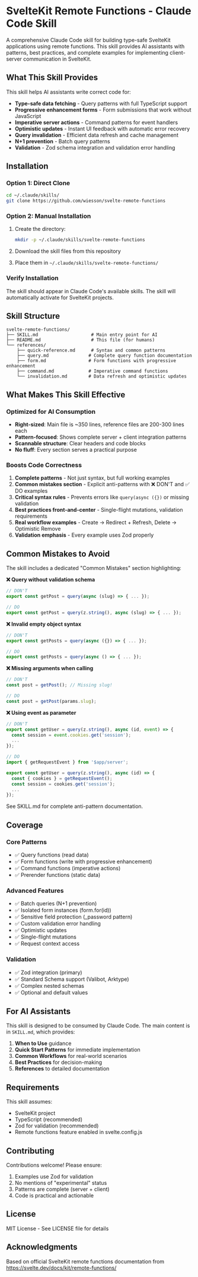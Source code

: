 # SvelteKit Remote Functions - Claude Code Skill

A comprehensive Claude Code skill for building type-safe SvelteKit applications using remote functions. This skill provides AI assistants with patterns, best practices, and complete examples for implementing client-server communication in SvelteKit.

## What This Skill Provides

This skill helps AI assistants write correct code for:

- **Type-safe data fetching** - Query patterns with full TypeScript support
- **Progressive enhancement forms** - Form submissions that work without JavaScript
- **Imperative server actions** - Command patterns for event handlers
- **Optimistic updates** - Instant UI feedback with automatic error recovery
- **Query invalidation** - Efficient data refresh and cache management
- **N+1 prevention** - Batch query patterns
- **Validation** - Zod schema integration and validation error handling

## Installation

### Option 1: Direct Clone

```bash
cd ~/.claude/skills/
git clone https://github.com/wiesson/svelte-remote-functions
```

### Option 2: Manual Installation

1. Create the directory:
   ```bash
   mkdir -p ~/.claude/skills/svelte-remote-functions
   ```

2. Download the skill files from this repository

3. Place them in `~/.claude/skills/svelte-remote-functions/`

### Verify Installation

The skill should appear in Claude Code's available skills. The skill will automatically activate for SvelteKit projects.

## Skill Structure

```
svelte-remote-functions/
├── SKILL.md                    # Main entry point for AI
├── README.md                   # This file (for humans)
└── references/
    ├── quick-reference.md      # Syntax and common patterns
    ├── query.md               # Complete query function documentation
    ├── form.md                # Form functions with progressive enhancement
    ├── command.md             # Imperative command functions
    └── invalidation.md        # Data refresh and optimistic updates
```

## What Makes This Skill Effective

### Optimized for AI Consumption

- **Right-sized**: Main file is ~350 lines, reference files are 200-300 lines each
- **Pattern-focused**: Shows complete server + client integration patterns
- **Scannable structure**: Clear headers and code blocks
- **No fluff**: Every section serves a practical purpose

### Boosts Code Correctness

1. **Complete patterns** - Not just syntax, but full working examples
2. **Common mistakes section** - Explicit anti-patterns with ❌ DON'T and ✅ DO examples
3. **Critical syntax rules** - Prevents errors like `query(async ({})` or missing validation
4. **Best practices front-and-center** - Single-flight mutations, validation requirements
5. **Real workflow examples** - Create → Redirect + Refresh, Delete → Optimistic Remove
6. **Validation emphasis** - Every example uses Zod properly

## Common Mistakes to Avoid

The skill includes a dedicated "Common Mistakes" section highlighting:

**❌ Query without validation schema**
```typescript
// DON'T
export const getPost = query(async (slug) => { ... });

// DO
export const getPost = query(z.string(), async (slug) => { ... });
```

**❌ Invalid empty object syntax**
```typescript
// DON'T
export const getPosts = query(async ({}) => { ... });

// DO
export const getPosts = query(async () => { ... });
```

**❌ Missing arguments when calling**
```typescript
// DON'T
const post = getPost(); // Missing slug!

// DO
const post = getPost(params.slug);
```

**❌ Using event as parameter**
```typescript
// DON'T
export const getUser = query(z.string(), async (id, event) => {
  const session = event.cookies.get('session');
  ...
});

// DO
import { getRequestEvent } from '$app/server';

export const getUser = query(z.string(), async (id) => {
  const { cookies } = getRequestEvent();
  const session = cookies.get('session');
  ...
});
```

See SKILL.md for complete anti-pattern documentation.

## Coverage

### Core Patterns

- ✅ Query functions (read data)
- ✅ Form functions (write with progressive enhancement)
- ✅ Command functions (imperative actions)
- ✅ Prerender functions (static data)

### Advanced Features

- ✅ Batch queries (N+1 prevention)
- ✅ Isolated form instances (form.for(id))
- ✅ Sensitive field protection (_password pattern)
- ✅ Custom validation error handling
- ✅ Optimistic updates
- ✅ Single-flight mutations
- ✅ Request context access

### Validation

- ✅ Zod integration (primary)
- ✅ Standard Schema support (Valibot, Arktype)
- ✅ Complex nested schemas
- ✅ Optional and default values

## For AI Assistants

This skill is designed to be consumed by Claude Code. The main content is in `SKILL.md`, which provides:

1. **When to Use** guidance
2. **Quick Start Patterns** for immediate implementation
3. **Common Workflows** for real-world scenarios
4. **Best Practices** for decision-making
5. **References** to detailed documentation

## Requirements

This skill assumes:
- SvelteKit project
- TypeScript (recommended)
- Zod for validation (recommended)
- Remote functions feature enabled in svelte.config.js

## Contributing

Contributions welcome! Please ensure:

1. Examples use Zod for validation
2. No mentions of "experimental" status
3. Patterns are complete (server + client)
4. Code is practical and actionable

## License

MIT License - See LICENSE file for details

## Acknowledgments

Based on official SvelteKit remote functions documentation from https://svelte.dev/docs/kit/remote-functions/
